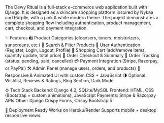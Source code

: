 The Dewy Ritual is a full-stack e-commerce web application built with Django.
It is designed as a skincare shopping platform inspired by Nykaa and Purplle, with a pink & white modern theme.
The project demonstrates a complete shopping flow including authentication, product management, cart, checkout, and payment integration.

✨ Features
 🛍 Product Categories (cleansers, toners, moisturizers, sunscreens, etc.)
 🔎 Search & Filter Products
 👤 User Authentication (Register, Login, Logout, Profile)
 🛒 Shopping Cart (add/remove items, quantity update, total price)
 🧾 Order Checkout & Summary
 🚚 Order Tracking (status: pending, paid, cancelled)
 💳 Payment Integration (Stripe, Razorpay, or PayPal)
 🛠 Admin Panel (manage users, orders, and products)
 📱 Responsive & Animated UI with custom CSS + JavaScript
 🌗 Optional: Wishlist, Reviews & Ratings, Blog Section, Dark Mode

⚙️ Tech Stack
 Backend: Django 4.2, SQLite/MySQL
 Frontend: HTML, CSS (Bootstrap + custom animations), JavaScript
 Payments: Stripe & Razorpay APIs
 Other: Django Crispy Forms, Crispy Bootstrap 5

🚀 Deployment Ready
 Works on Heroku/Render
 Supports mobile + desktop responsive views